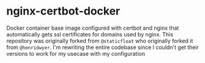 # nginx-certbot-docker
Docker container base image configured with certbot and nginx that automatically gets ssl certificates for domains used by nginx. This repository was originally forked from `@staticfloat` who originally forked it from `@henridwyer`. I'm rewriting the entire codebase since I couldn't get their versions to work for my usecase with my configuration
